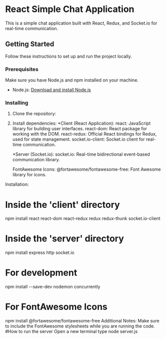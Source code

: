 # React Simple Chat Application

This is a simple chat application built with React, Redux, and Socket.io for real-time communication.

## Getting Started

Follow these instructions to set up and run the project locally.

### Prerequisites

Make sure you have Node.js and npm installed on your machine.

- Node.js: [Download and install Node.js](https://nodejs.org/)

### Installing

1. Clone the repository:

 2. Install dependencies:
   *Client (React Application):
react: JavaScript library for building user interfaces.
react-dom: React package for working with the DOM.
react-redux: Official React bindings for Redux, used for state management.
socket.io-client: Socket.io client for real-time communication.

     *Server (Socket.io):
    socket.io: Real-time bidirectional event-based communication library.

    FontAwesome Icons:
@fortawesome/fontawesome-free: Font Awesome library for icons.

Installation:
# Inside the 'client' directory
npm install react react-dom react-redux redux redux-thunk socket.io-client

# Inside the 'server' directory
npm install express http socket.io

# For development
npm install --save-dev nodemon concurrently

# For FontAwesome Icons
npm install @fortawesome/fontawesome-free
Additional Notes:
Make sure to include the FontAwesome stylesheets while you are running the code.
#How to run the server
Open a new terminal type node server.js
